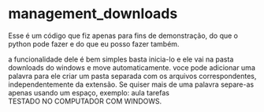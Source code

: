 # management_downloads
Esse é um código que fiz apenas para fins de demonstração, do que o python pode fazer e do que eu posso fazer também.

a funcionalidade dele é bem simples basta inicia-lo e ele vai na pasta downloads do windows e move automaticamente.
voce pode adicionar uma palavra para ele criar um pasta separada com os arquivos correspondentes, independentemente da extensão. Se quiser mais de uma palavra separe-as apenas usando um espaço, exemplo: aula tarefas      
TESTADO NO COMPUTADOR COM WINDOWS.
